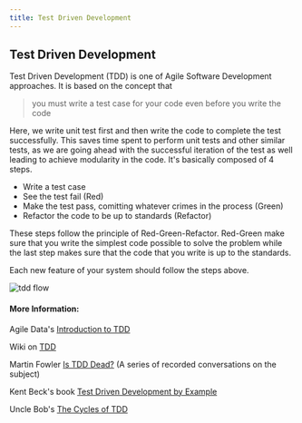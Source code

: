 ```yaml
---
title: Test Driven Development
---
```

## Test Driven Development

Test Driven Development (TDD) is one of Agile Software Development approaches. It is based on the concept that
> you must write a test case for your code even before you write the code

Here, we write unit test first and then write the code to complete the test successfully. This saves time spent to perform unit tests and other similar tests, as we are going ahead with the successful iteration of the test as well leading to achieve modularity in the code. 
It's basically composed of 4 steps.

 - Write a test case
 - See the test fail (Red)
 - Make the test pass, comitting whatever crimes in the process (Green)
 - Refactor the code to be up to standards (Refactor)

 These steps follow the principle of Red-Green-Refactor. Red-Green make sure that you write the simplest code possible to solve the problem while the last step makes sure that the code that you write is up to the standards.

Each new feature of your system should follow the steps above.

![tdd flow](http://www.agiledata.org/images/tddSteps.jpg)
<!-- The article goes here, in GitHub-flavored Markdown. Feel free to add YouTube videos, images, and CodePen/JSBin embeds  -->

#### More Information:
<!-- Please add any articles you think might be helpful to read before writing the article -->
Agile Data's <a href='http://agiledata.org/essays/tdd.html' target='_blank' rel='nofollow'>Introduction to TDD</a>

Wiki on <a href='https://en.wikipedia.org/wiki/Test-driven_development' target='_blank' rel='nofollow'>TDD</a>

Martin Fowler <a href='https://martinfowler.com/articles/is-tdd-dead/' target='_blank' rel='nofollow'>Is TDD Dead?</a>
 (A series of recorded conversations on the subject)
 
 Kent Beck's book <a href='https://www.amazon.com/Test-Driven-Development-Kent-Beck/dp/0321146530' target='_blank' rel='nofollow'>Test Driven Development by Example</a>

Uncle Bob's <a href='http://blog.cleancoder.com/uncle-bob/2014/12/17/TheCyclesOfTDD.html' target='_blank' rel='nofollow'>The Cycles of TDD</a>
